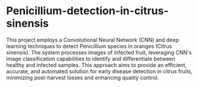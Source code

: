 # Penicillium-detection-in-citrus-sinensis
This project employs a Convolutional Neural Network (CNN) and deep learning techniques to detect Penicillium species in oranges (Citrus sinensis). The system processes images of infected fruit, leveraging CNN's image classification capabilities to identify and differentiate between healthy and infected samples. This approach aims to provide an efficient, accurate, and automated solution for early disease detection in citrus fruits, minimizing post-harvest losses and enhancing quality control.
